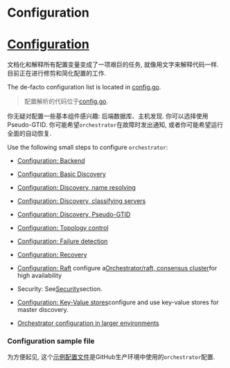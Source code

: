 # Configuration
# [Configuration](https://github.com/openark/orchestrator/blob/master/docs/configuration.md)
文档化和解释所有配置变量变成了一项艰巨的任务, 就像用文字来解释代码一样. 目前正在进行修剪和简化配置的工作.

The de-facto configuration list is located in [config.go](https://github.com/openark/orchestrator/blob/master/go/config/config.go).

> 配置解析的代码位于[config.go](https://github.com/openark/orchestrator/blob/master/go/config/config.go).

你无疑对配置一些基本组件感兴趣: 后端数据库、主机发现. 你可以选择使用Pseudo-GTID. 你可能希望`orchestrator`在故障时发出通知, 或者你可能希望运行全面的自动恢复.

Use the following small steps to configure `orchestrator`:

* [Configuration: Backend](https://github.com/Fanduzi/orchestrator-chn-doc/blob/master/Setup/配置/Configuration%20%20Backend.md)
* [Configuration: Basic Discovery](https://github.com/Fanduzi/orchestrator-chn-doc/blob/master/Setup/%E9%85%8D%E7%BD%AE/Configuration%20%20Basic%20Discovery.md)
* [Configuration: Discovery, name resolving](https://github.com/Fanduzi/orchestrator-chn-doc/blob/master/Setup/%E9%85%8D%E7%BD%AE/Configuration%20%20Discovery%2C%20name%20resolving.md)
* [Configuration: Discovery, classifying servers](https://github.com/Fanduzi/orchestrator-chn-doc/blob/master/Setup/配置/Configuration%20%20Discovery%2C%20classifying%20servers.md)
* [Configuration: Discovery, Pseudo-GTID](https://github.com/Fanduzi/orchestrator-chn-doc/blob/master/Setup/配置/Configuration%20%20Discovery%2C%20Pseudo-GTID.md)
* [Configuration: Topology control](https://github.com/Fanduzi/orchestrator-chn-doc/blob/master/Setup/配置/Configuration%20%20Topology%20control.md)
* [Configuration: Failure detection](https://github.com/Fanduzi/orchestrator-chn-doc/blob/master/Setup/配置/Configuration%20%20Failure%20detection.md)  
* [Configuration: Recovery](https://github.com/Fanduzi/orchestrator-chn-doc/blob/master/Setup/配置/Configuration%20%20Recovery.md)
* [Configuration: Raft](https://github.com/Fanduzi/orchestrator-chn-doc/blob/master/Setup/%E9%85%8D%E7%BD%AE/Configuration%20%20Raft.md) configure a[Orchestrator/raft, consensus cluster](https://github.com/Fanduzi/orchestrator-chn-doc/blob/master/Setup/%E9%83%A8%E7%BD%B2/Orchestrator%20raft%2C%20consensus%20cluster.md)for high availability

*  Security: See[Security](https://github.com/Fanduzi/orchestrator-chn-doc/blob/master/Various/Security.md)section.
* [Configuration: Key-Value stores](https://github.com/Fanduzi/orchestrator-chn-doc/blob/master/Setup/配置/Configuration%20%20Key-Value%20stores.md)configure and use key-value stores for master discovery.
* [Orchestrator configuration in larger environments](https://github.com/Fanduzi/orchestrator-chn-doc/blob/master/Setup/%E9%85%8D%E7%BD%AE/Orchestrator%20configuration%20in%20larger%20environments.md)

### Configuration sample file
为方便起见, 这个[示例配置文件](https://github.com/Fanduzi/orchestrator-chn-doc/blob/master/Setup/%E9%85%8D%E7%BD%AE/%E7%A4%BA%E4%BE%8B%E9%85%8D%E7%BD%AE%E6%96%87%E4%BB%B6.md)是GitHub生产环境中使用的`orchestrator`配置.
